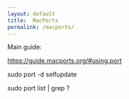 ```yaml
---
layout: default
title:  MacPorts
permalink: /macports/
---
```


Main guide:

https://guide.macports.org/#using.port

sudo port -d selfupdate

sudo port list | grep ?

